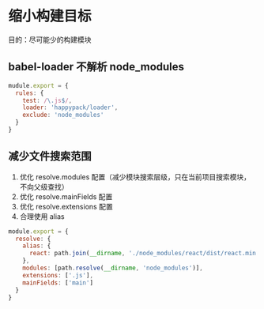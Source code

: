 # 缩小构建目标

目的：尽可能少的构建模块

## babel-loader 不解析 node_modules

```js
mudule.export = {
  rules: {
    test: /\.js$/,
    loader: 'happypack/loader',
    exclude: 'node_modules'
  }
}
```

## 减少文件搜索范围
1. 优化 resolve.modules 配置（减少模块搜索层级，只在当前项目搜索模块，不向父级查找）
1. 优化 resolve.mainFields 配置
1. 优化 resolve.extensions 配置
1. 合理使用 alias

```js
module.export = {
  resolve: {
    alias: {
      react: path.join(__dirname, './node_modules/react/dist/react.min.js')
    },
    modules: [path.resolve(__dirname, 'node_modules')],
    extensions: ['.js'],
    mainFields: ['main']
  }
}
```
